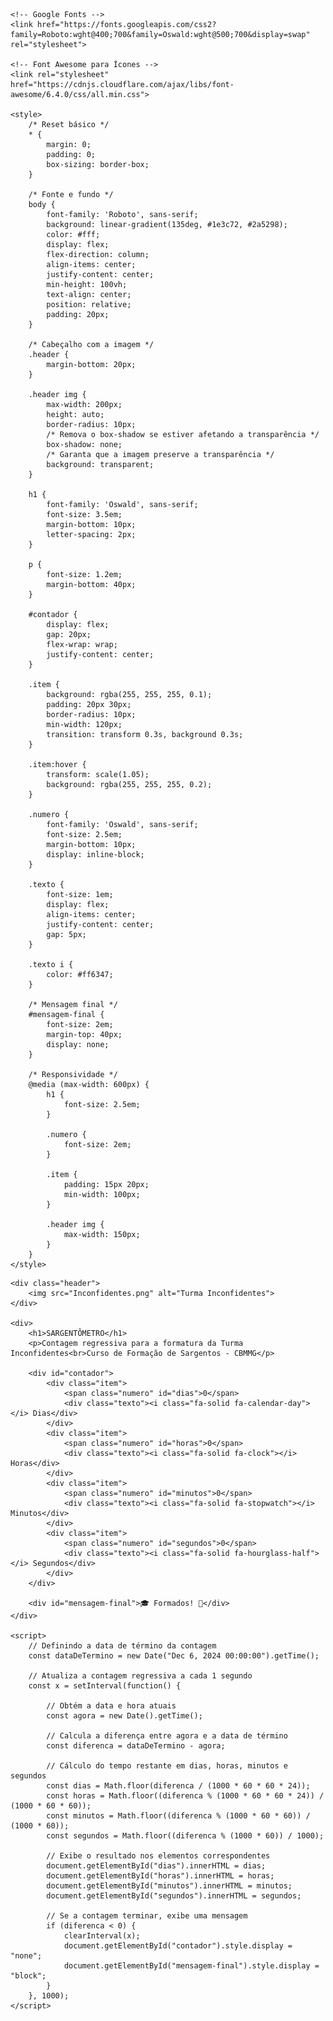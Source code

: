<html lang="pt-br">
<head>
    <meta charset="UTF-8">
    <meta name="viewport" content="width=device-width, initial-scale=1.0">
    <title>SARGENTÔMETRO - Turma Inconfidentes</title>
    
    <!-- Google Fonts -->
    <link href="https://fonts.googleapis.com/css2?family=Roboto:wght@400;700&family=Oswald:wght@500;700&display=swap" rel="stylesheet">
    
    <!-- Font Awesome para Ícones -->
    <link rel="stylesheet" href="https://cdnjs.cloudflare.com/ajax/libs/font-awesome/6.4.0/css/all.min.css">
    
    <style>
        /* Reset básico */
        * {
            margin: 0;
            padding: 0;
            box-sizing: border-box;
        }

        /* Fonte e fundo */
        body {
            font-family: 'Roboto', sans-serif;
            background: linear-gradient(135deg, #1e3c72, #2a5298);
            color: #fff;
            display: flex;
            flex-direction: column;
            align-items: center;
            justify-content: center;
            min-height: 100vh;
            text-align: center;
            position: relative;
            padding: 20px;
        }

        /* Cabeçalho com a imagem */
        .header {
            margin-bottom: 20px;
        }

        .header img {
            max-width: 200px;
            height: auto;
            border-radius: 10px;
            /* Remova o box-shadow se estiver afetando a transparência */
            box-shadow: none;
            /* Garanta que a imagem preserve a transparência */
            background: transparent;
        }

        h1 {
            font-family: 'Oswald', sans-serif;
            font-size: 3.5em;
            margin-bottom: 10px;
            letter-spacing: 2px;
        }

        p {
            font-size: 1.2em;
            margin-bottom: 40px;
        }

        #contador {
            display: flex;
            gap: 20px;
            flex-wrap: wrap;
            justify-content: center;
        }

        .item {
            background: rgba(255, 255, 255, 0.1);
            padding: 20px 30px;
            border-radius: 10px;
            min-width: 120px;
            transition: transform 0.3s, background 0.3s;
        }

        .item:hover {
            transform: scale(1.05);
            background: rgba(255, 255, 255, 0.2);
        }

        .numero {
            font-family: 'Oswald', sans-serif;
            font-size: 2.5em;
            margin-bottom: 10px;
            display: inline-block;
        }

        .texto {
            font-size: 1em;
            display: flex;
            align-items: center;
            justify-content: center;
            gap: 5px;
        }

        .texto i {
            color: #ff6347;
        }

        /* Mensagem final */
        #mensagem-final {
            font-size: 2em;
            margin-top: 40px;
            display: none;
        }

        /* Responsividade */
        @media (max-width: 600px) {
            h1 {
                font-size: 2.5em;
            }

            .numero {
                font-size: 2em;
            }

            .item {
                padding: 15px 20px;
                min-width: 100px;
            }

            .header img {
                max-width: 150px;
            }
        }
    </style>
</head>
<body>

    <div class="header">
        <img src="Inconfidentes.png" alt="Turma Inconfidentes">
    </div>

    <div>
        <h1>SARGENTÔMETRO</h1>
        <p>Contagem regressiva para a formatura da Turma Inconfidentes<br>Curso de Formação de Sargentos - CBMMG</p>

        <div id="contador">
            <div class="item">
                <span class="numero" id="dias">0</span>
                <div class="texto"><i class="fa-solid fa-calendar-day"></i> Dias</div>
            </div>
            <div class="item">
                <span class="numero" id="horas">0</span>
                <div class="texto"><i class="fa-solid fa-clock"></i> Horas</div>
            </div>
            <div class="item">
                <span class="numero" id="minutos">0</span>
                <div class="texto"><i class="fa-solid fa-stopwatch"></i> Minutos</div>
            </div>
            <div class="item">
                <span class="numero" id="segundos">0</span>
                <div class="texto"><i class="fa-solid fa-hourglass-half"></i> Segundos</div>
            </div>
        </div>

        <div id="mensagem-final">🎓 Formados! 🎉</div>
    </div>

    <script>
        // Definindo a data de término da contagem
        const dataDeTermino = new Date("Dec 6, 2024 00:00:00").getTime();

        // Atualiza a contagem regressiva a cada 1 segundo
        const x = setInterval(function() {

            // Obtém a data e hora atuais
            const agora = new Date().getTime();

            // Calcula a diferença entre agora e a data de término
            const diferenca = dataDeTermino - agora;

            // Cálculo do tempo restante em dias, horas, minutos e segundos
            const dias = Math.floor(diferenca / (1000 * 60 * 60 * 24));
            const horas = Math.floor((diferenca % (1000 * 60 * 60 * 24)) / (1000 * 60 * 60));
            const minutos = Math.floor((diferenca % (1000 * 60 * 60)) / (1000 * 60));
            const segundos = Math.floor((diferenca % (1000 * 60)) / 1000);

            // Exibe o resultado nos elementos correspondentes
            document.getElementById("dias").innerHTML = dias;
            document.getElementById("horas").innerHTML = horas;
            document.getElementById("minutos").innerHTML = minutos;
            document.getElementById("segundos").innerHTML = segundos;

            // Se a contagem terminar, exibe uma mensagem
            if (diferenca < 0) {
                clearInterval(x);
                document.getElementById("contador").style.display = "none";
                document.getElementById("mensagem-final").style.display = "block";
            }
        }, 1000);
    </script>

</body>
</html>
